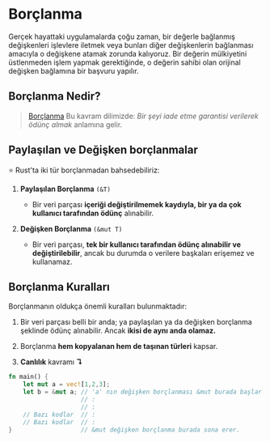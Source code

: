 # Borçlanma
Gerçek hayattaki uygulamalarda çoğu zaman, bir değerle bağlanmış değişkenleri işlevlere iletmek veya bunları diğer değişkenlerin bağlanması amacıyla o değişkene atamak zorunda kalıyoruz. Bir değerin mülkiyetini üstlenmeden işlem yapmak gerektiğinde, o değerin sahibi olan orijinal değişken bağlamına bir başvuru yapılır.

## Borçlanma Nedir?
> [Borçlanma](https://github.com/nikomatsakis/rust-tutorials-keynote/blob/master/Ownership%20and%20Borrowing.pdf) Bu kavram dilimizde: *Bir şeyi iade etme garantisi verilerek ödünç almak* anlamına gelir.

## Paylaşılan ve Değişken borçlanmalar
⭐️ Rust'ta iki tür borçlanmadan bahsedebiliriz:

1. **Paylaşılan Borçlanma** `(&T)`

   * Bir veri parçası **içeriği değiştirilmemek kaydıyla, bir ya da çok kullanıcı tarafından ödünç** alınabilir. 
   
2. **Değişken Borçlanma** `(&mut T)`

   * Bir veri parçası, **tek bir kullanıcı tarafından ödünç alınabilir ve değiştirilebilir**, ancak bu durumda o verilere başkaları erişemez ve kullanamaz.
   
## Borçlanma Kuralları
Borçlanmanın oldukça önemli kuralları bulunmaktadır:

1. Bir veri parçası belli bir anda; ya paylaşılan ya da değişken borçlanma şeklinde ödünç alınabilir. Ancak **ikisi de aynı anda olamaz.**

2. Borçlanma **hem kopyalanan hem de taşınan türleri** kapsar.

2. **Canlılık** kavramı **↴**

```Rust
fn main() {
    let mut a = vec![1,2,3];
    let b = &mut a; // 'a' nın değişken borçlanması &mut burada başlar
                    // :
                    // :
    // Bazı kodlar  // :
    // Bazı kodlar  // :
}                   // &mut değişken borçlanma burada sona erer.
````
